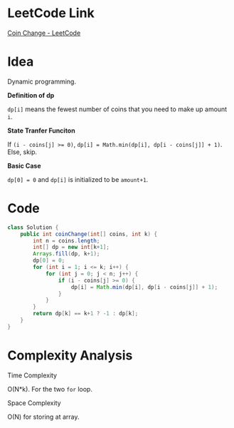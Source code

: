 # LeetCode Link

[Coin Change - LeetCode](https://leetcode.com/problems/coin-change/)

# Idea

Dynamic programming.

**Definition of dp**

`dp[i]` means the fewest number of coins that you need to make up amount `i`.

**State Tranfer Funciton**

If `(i - coins[j] >= 0)`, `dp[i] = Math.min(dp[i], dp[i - coins[j]] + 1)`. Else, skip.

**Basic Case**

`dp[0] = 0` and `dp[i]` is initialized to be `amount+1`.

# Code

```java
class Solution {
    public int coinChange(int[] coins, int k) {
        int n = coins.length;
        int[] dp = new int[k+1];
        Arrays.fill(dp, k+1);
        dp[0] = 0;
        for (int i = 1; i <= k; i++) {
            for (int j = 0; j < n; j++) {
                if (i - coins[j] >= 0) {
                    dp[i] = Math.min(dp[i], dp[i - coins[j]] + 1);
                }
            }
        }
        return dp[k] == k+1 ? -1 : dp[k];
    }
}
```

# Complexity Analysis

Time Complexity

O(N*k). For the two `for` loop.

Space Complexity

O(N) for storing at array.
